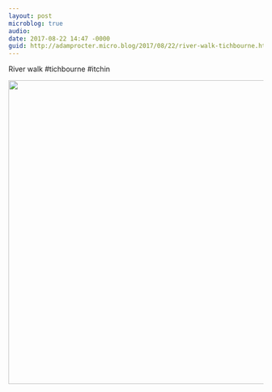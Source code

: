 ```yaml
---
layout: post
microblog: true
audio: 
date: 2017-08-22 14:47 -0000
guid: http://adamprocter.micro.blog/2017/08/22/river-walk-tichbourne.html
---
```

River walk #tichbourne #itchin

<img src="http://discursive.adamprocter.co.uk/uploads/2017/dc21a26769.jpg" width="600" height="600" />
